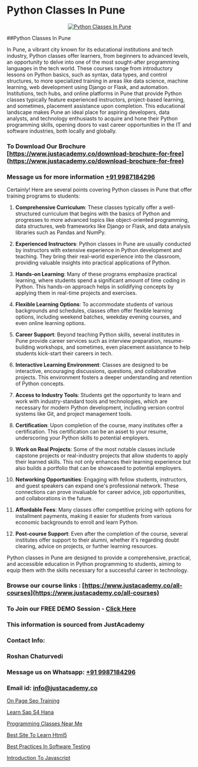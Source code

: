 # Python Classes In Pune

<p align="center">
  <a href="https://justacademy.co/course-detail/python-training">
    <img src="https://justacademy.co/storage2/course_image/1709713400_course_image.webp" alt="Python Classes In Pune">
  </a>
</p>
##Python Classes In Pune

In Pune, a vibrant city known for its educational institutions and tech industry, Python classes offer learners, from beginners to advanced levels, an opportunity to delve into one of the most sought-after programming languages in the tech world. These courses range from introductory lessons on Python basics, such as syntax, data types, and control structures, to more specialized training in areas like data science, machine learning, web development using Django or Flask, and automation. Institutions, tech hubs, and online platforms in Pune that provide Python classes typically feature experienced instructors, project-based learning, and sometimes, placement assistance upon completion. This educational landscape makes Pune an ideal place for aspiring developers, data analysts, and technology enthusiasts to acquire and hone their Python programming skills, opening doors to vast career opportunities in the IT and software industries, both locally and globally.
### To Download Our Brochure [https://www.justacademy.co/download-brochure-for-free](https://www.justacademy.co/download-brochure-for-free)
### Message us for more information [+91 9987184296](https://api.whatsapp.com/send?phone=919987184296)
Certainly! Here are several points covering Python classes in Pune that offer training programs to students:

1) **Comprehensive Curriculum**: These classes typically offer a well-structured curriculum that begins with the basics of Python and progresses to more advanced topics like object-oriented programming, data structures, web frameworks like Django or Flask, and data analysis libraries such as Pandas and NumPy.

2) **Experienced Instructors**: Python classes in Pune are usually conducted by instructors with extensive experience in Python development and teaching. They bring their real-world experience into the classroom, providing valuable insights into practical applications of Python.

3) **Hands-on Learning**: Many of these programs emphasize practical learning, where students spend a significant amount of time coding in Python. This hands-on approach helps in solidifying concepts by applying them in real-time projects and exercises.

4) **Flexible Learning Options**: To accommodate students of various backgrounds and schedules, classes often offer flexible learning options, including weekend batches, weekday evening courses, and even online learning options.

5) **Career Support**: Beyond teaching Python skills, several institutes in Pune provide career services such as interview preparation, resume-building workshops, and sometimes, even placement assistance to help students kick-start their careers in tech.

6) **Interactive Learning Environment**: Classes are designed to be interactive, encouraging discussions, questions, and collaborative projects. This environment fosters a deeper understanding and retention of Python concepts.

7) **Access to Industry Tools**: Students get the opportunity to learn and work with industry-standard tools and technologies, which are necessary for modern Python development, including version control systems like Git, and project management tools.

8) **Certification**: Upon completion of the course, many institutes offer a certification. This certification can be an asset to your resume, underscoring your Python skills to potential employers.

9) **Work on Real Projects**: Some of the most notable classes include capstone projects or real-industry projects that allow students to apply their learned skills. This not only enhances their learning experience but also builds a portfolio that can be showcased to potential employers.

10) **Networking Opportunities**: Engaging with fellow students, instructors, and guest speakers can expand one's professional network. These connections can prove invaluable for career advice, job opportunities, and collaborations in the future.

11) **Affordable Fees**: Many classes offer competitive pricing with options for installment payments, making it easier for students from various economic backgrounds to enroll and learn Python.

12) **Post-course Support**: Even after the completion of the course, several institutes offer support to their alumni, whether it's regarding doubt clearing, advice on projects, or further learning resources.

Python classes in Pune are designed to provide a comprehensive, practical, and accessible education in Python programming to students, aiming to equip them with the skills necessary for a successful career in technology.

### Browse our course links : [https://www.justacademy.co/all-courses](https://www.justacademy.co/all-courses) 
### To Join our FREE DEMO Session - [Click Here](https://www.justacademy.co/register-for-course-demo)


### This information is sourced from JustAcademy
### Contact Info:
### Roshan Chaturvedi
### Message us on Whatsapp: [+91 9987184296](https://api.whatsapp.com/send?phone=919987184296)
### Email id: [info@justacademy.co](mailto:info@justacademy.co)
                
[On Page Seo Training](https://www.linkedin.com/pulse/page-seo-training-justacademy-kolkata-cuyfe?trackingId=CsNI2kNBBvmb18VqtAnAyw%3D%3D&lipi=urn%3Ali%3Apage%3Ad_flagship3_company_admin%3Bar0CqYRcTQWcPsZzz1T%2BLw%3D%3D)

[Learn Sap S4 Hana](https://www.linkedin.com/pulse/learn-sap-s4-hana-justacademy-hyderabad-q5suc/)

[Programming Classes Near Me](https://medium.com/@kumarishimmi99/programming-classes-near-me-9927f797f485)

[Best Site To Learn Html5](https://medium.com/@ranepooja/best-site-to-learn-html5-fcf8a6060b32)

[Best Practices In Software Testing](https://justacademyin.github.io/justacademy/best-practices-in-software-testing)

[Introduction To Javascript](https://justacademyin.github.io/justacademy/introduction-to-javascript)

